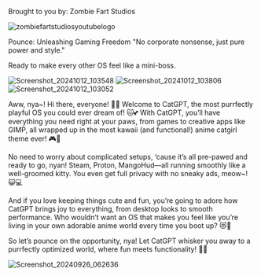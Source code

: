 Brought to you by: Zombie Fart Studios


![zombiefartstudiosyoutubelogo](https://github.com/user-attachments/assets/839cf4a6-9cf2-4738-a19a-4abfec049fdd)



Pounce: Unleashing Gaming Freedom
"No corporate nonsense, just pure power and style."



Ready to make every other OS feel like a mini-boss.



![Screenshot_20241012_103548](https://github.com/user-attachments/assets/244a6b56-718b-494a-97ed-1198bfdc4891)
![Screenshot_20241012_103806](https://github.com/user-attachments/assets/05272b1d-3e2d-4397-b50b-8cfb6b8dc426)
![Screenshot_20241012_103052](https://github.com/user-attachments/assets/d3cb1bde-b8ef-452b-8075-3b7f035c7183)



Aww, nya~! Hi there, everyone! 🐾✨ Welcome to CatGPT, the most purrfectly playful OS you could ever dream of! 🐱💕 With CatGPT, you’ll have everything you need right at your paws, from games to creative apps like GIMP, all wrapped up in the most kawaii (and functional!) anime catgirl theme ever! 🎮🎨

No need to worry about complicated setups, ‘cause it’s all pre-pawed and ready to go, nyan! Steam, Proton, MangoHud—all running smoothly like a well-groomed kitty. You even get full privacy with no sneaky ads, meow~! 😺💻

And if you love keeping things cute and fun, you’re going to adore how CatGPT brings joy to everything, from desktop looks to smooth performance. Who wouldn’t want an OS that makes you feel like you’re living in your own adorable anime world every time you boot up? 😻💫

So let’s pounce on the opportunity, nya! Let CatGPT whisker you away to a purrfectly optimized world, where fun meets functionality! 🌸🐾

![Screenshot_20240926_062636](https://github.com/user-attachments/assets/4243e0a3-26be-4fbb-96c5-625c8f06d902)
